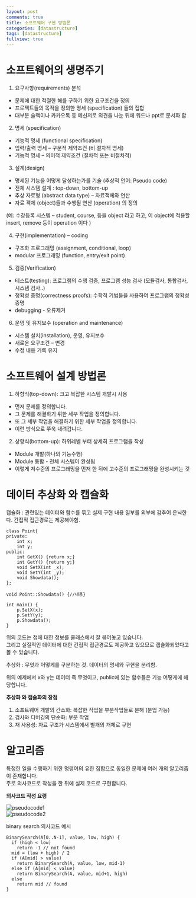 ```yaml
---
layout: post
comments: true
title: 소프트웨어 구현 방법론
categories: [datastructure]
tags: [datastructure]
fullview: true
---
```


# 소프트웨어의 생명주기

1. 요구사항(requirements) 분석  

- 문제에 대한 적절한 해를 구하기 위한 요구조건을 정의  
- 프로젝트들의 목적을 정의한 명세 (specification) 들의 집합  
- 대부분 슬랙이나 카카오톡 등 메신저로 의견을 나눈 뒤에 워드나 ppt로 문서화 함

2. 명세 (specification)

- 기능적 명세 (functional specification)
- 입력/출력 명세 – 구문적 제약조건 (비 절차적 명세)
- 기능적 명세 – 의미적 제약조건 (절차적 또는 비절차적)

3. 설계(design)

- 명세된 기능을 어떻게 달성하는가를 기술 (추상적 언어: Pseudo code)
- 전체 시스템 설계 : top-down, bottom-up
- 추상 자료형 (abstract data type) – 자료객체와 연산
- 자료 객체 (object)들과 수행될 연산 (operation) 의 정의

(예: 수강등록 시스템 – student, course, 등을 object 라고 하고, 이 object에 적용할 insert, remove 등이 operation 이다 )

4. 구현(implementation) – coding

- 구조화 프로그래밍 (assignment, conditional, loop)
- modular 프로그래밍 (function, entry/exit point)

5. 검증(Verification)

- 테스트(testing): 프로그램의 수행 검증, 프로그램 성능 검사 (모듈검사, 통합검사, 시스템 검사..)
- 정확성 증명(correctness proofs): 수학적 기법들을 사용하여 프로그램의 정확성 증명
- debugging - 오류제거

6. 운영 및 유지보수 (operation and maintenance)

- 시스템 설치(installation), 운영, 유지보수
- 새로운 요구조건 – 변경
- 수정 내용 기록 유지

# 소프트웨어 설계 방법론

1. 하향식(top-down): 크고 복잡한 시스템 개발시 사용

- 먼저 문제를 정의합니다.
- 그 문제를 해결하기 위한 세부 작업을 정의합니다.
- 또 그 세부 작업을 해결하기 위한 세부 작업을 정의합니다.
- 이런 방식으로 쭈욱 내려갑니다.

2. 상향식(bottom-up): 하위레벨 부터 상세히 프로그램을 작성

- Module 개발(하나의 기능수행)
- Module 통합 - 전체 시스템이 완성됨
- 이렇게 저수준의 프로그래밍을 먼저 한 뒤에 고수준의 프로그래밍을 완성시키는 것

# 데이터 추상화 와 캡슐화

캡슐화 : 관련있는 데이터와 함수를 묶고 실제 구현 내용 일부를 외부에 감추어 은닉한다. 간접적 접근경로는 제공해야함.  

```
class Point{
private:
    int x;
    int y;
public:
    int GetX() {return x;}
    int GetY() {return y;}
    void SetX(int _x);
    void SetY(int _y);
    void Showdata();
};

void Point::Showdata() {//내용}

int main() {
    p.SetX(x);
    p.SetY(y);
    p.Showdata();
}
```

위의 코드는 점에 대한 정보를 클래스에서 잘 묶어놓고 있습니다.  
그리고 실질적인 데이터에 대한 간접적 접근경로도 제공하고 있으므로 캡슐화되었다고 볼 수 있습니다.  

추상화 : 무엇과 어떻게를 구분하는 것. 데이터의 명세와 구현을 분리함.  

위의 예제에서 x와 y는 데이터 즉 무엇이고, public에 있는 함수들은 기능 어떻게에 해당합니다.  

**추상화 와 캡슐화의 장점**  

1. 소프트웨어 개발의 간소화: 복잡한 작업을 부분작업들로 분해 (분업 가능)  
2. 검사와 디버깅의 단순화: 부분 작업  
3. 재 사용성: 자료 구조가 시스템에서 별개의 개체로 구현  

# 알고리즘

특정한 일을 수행하기 위한 명령어의 유한 집합으로 동일한 문제에 여러 개의 알고리즘이 존재합니다.  
주로 의사코드로 작성을 한 뒤에 실제 코드로 구현합니다.  

**의사코드 작성 요령**  

![pseudocode1](https://impressprogram.github.io/assets/media/pseudocode1.png)  
![pseudocode2](https://impressprogram.github.io/assets/media/pseudocode2.png)  

  
binary search 의사코드 예시  
```
BinarySearch(A[0..N-1], value, low, high) {
  if (high < low)
    return -1 // not found
  mid = (low + high) / 2
  if (A[mid] > value)
    return BinarySearch(A, value, low, mid-1)
  else if (A[mid] < value)
    return BinarySearch(A, value, mid+1, high)
  else
    return mid // found
}
```